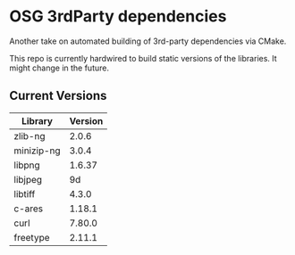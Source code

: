# OSG 3rdParty dependencies

Another take on automated building of 3rd-party dependencies via CMake.

This repo is currently hardwired to build static versions of the libraries. It might change in the future.

## Current Versions
| Library    | Version |
| ---------- | ------- |
| zlib-ng    | 2.0.6   |
| minizip-ng | 3.0.4   |
| libpng     | 1.6.37  |
| libjpeg    | 9d      |
| libtiff    | 4.3.0   |
| c-ares     | 1.18.1  |
| curl       | 7.80.0  |
| freetype   | 2.11.1  |